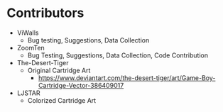 # Contributors

  * ViWalls
    * Bug testing, Suggestions, Data Collection
  * ZoomTen
    * Bug Testing, Suggestions, Data Collection, Code Contribution
  * The-Desert-Tiger
    * Original Cartridge Art
      * https://www.deviantart.com/the-desert-tiger/art/Game-Boy-Cartridge-Vector-386409017
  * LJSTAR
    * Colorized Cartridge Art